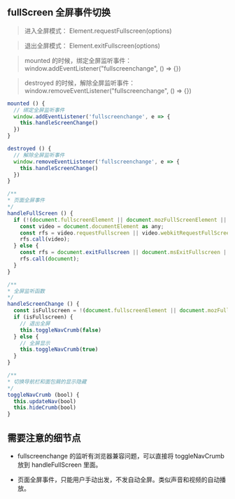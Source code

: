 ## fullScreen 全屏事件切换

> 进入全屏模式： Element.requestFullscreen(options)

> 退出全屏模式： Element.exitFullscreen(options)

> mounted 的时候，绑定全屏监听事件：window.addEventListener("fullscreenchange", () => {})

> destroyed 的时候，解除全屏监听事件：window.removeEventListener("fullscreenchange", () => {})

```js
mounted () {
  // 绑定全屏监听事件
  window.addEventListener('fullscreenchange', e => {
    this.handleScreenChange()
  })
}

destroyed () {
  // 解除全屏监听事件
  window.removeEventListener('fullscreenchange', e => {
    this.handleScreenChange()
  })
}

/**
* 页面全屏事件
*/
handleFullScreen () {
  if (!(document.fullscreenElement || document.mozFullScreenElement || document.webkitFullscreenElement || document.msFullscreenElement)) {
    const video = document.documentElement as any;
    const rfs = video.requestFullscreen || video.webkitRequestFullScreen || video.mozRequestFullScreen || video.msRequestFullscreen;
    rfs.call(video);
  } else {
    const rfs = document.exitFullscreen || document.msExitFullscreen || document.mozCancelFullScreen || document.webkitExitFullscreen;
    rfs.call(document);
  }
}

/**
* 全屏监听函数
*/
handleScreenChange () {
  const isFullscreen = !(document.fullscreenElement || document.mozFullScreenElement || document.webkitFullscreenElement || document.msFullscreenElement)
  if (isFullscreen) {
    // 退出全屏
    this.toggleNavCrumb(false)
  } else {
    // 全屏显示
    this.toggleNavCrumb(true)
  }
}

/**
* 切换导航栏和面包屑的显示隐藏
*/
toggleNavCrumb (bool) {
  this.updateNav(bool)
  this.hideCrumb(bool)
}
```

## 需要注意的细节点

- fullscreenchange 的监听有浏览器兼容问题，可以直接将 toggleNavCrumb 放到 handleFullScreen 里面。

- 页面全屏事件，只能用户手动出发，不发自动全屏。类似声音和视频的自动播放。
